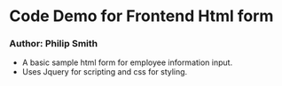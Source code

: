 # Code Demo for Frontend Html form

### Author: Philip Smith
- A basic sample html form for employee information input. 
- Uses Jquery for scripting and css for styling.
